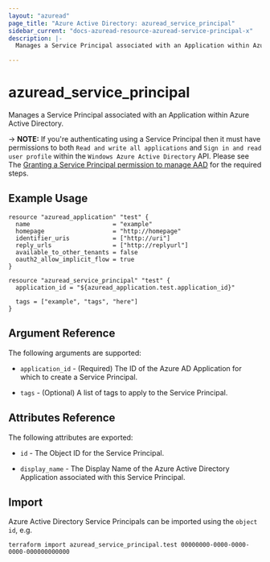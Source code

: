 ```yaml
---
layout: "azuread"
page_title: "Azure Active Directory: azuread_service_principal"
sidebar_current: "docs-azuread-resource-azuread-service-principal-x"
description: |-
  Manages a Service Principal associated with an Application within Azure Active Directory.

---
```


# azuread_service_principal

Manages a Service Principal associated with an Application within Azure Active Directory.

-> **NOTE:** If you're authenticating using a Service Principal then it must have permissions to both `Read and write all applications` and `Sign in and read user profile` within the `Windows Azure Active Directory` API. Please see The [Granting a Service Principal permission to manage AAD](../auth/service_principal_configuration.html) for the required steps. 

## Example Usage

```hcl
resource "azuread_application" "test" {
  name                       = "example"
  homepage                   = "http://homepage"
  identifier_uris            = ["http://uri"]
  reply_urls                 = ["http://replyurl"]
  available_to_other_tenants = false
  oauth2_allow_implicit_flow = true
}

resource "azuread_service_principal" "test" {
  application_id = "${azuread_application.test.application_id}"
  
  tags = ["example", "tags", "here"]
}
```

## Argument Reference

The following arguments are supported:

* `application_id` - (Required) The ID of the Azure AD Application for which to create a Service Principal.

* `tags` - (Optional) A list of tags to apply to the Service Principal.

## Attributes Reference

The following attributes are exported:

* `id` - The Object ID for the Service Principal.

* `display_name` - The Display Name of the Azure Active Directory Application associated with this Service Principal.

## Import

Azure Active Directory Service Principals can be imported using the `object id`, e.g.

```shell
terraform import azuread_service_principal.test 00000000-0000-0000-0000-000000000000
```
